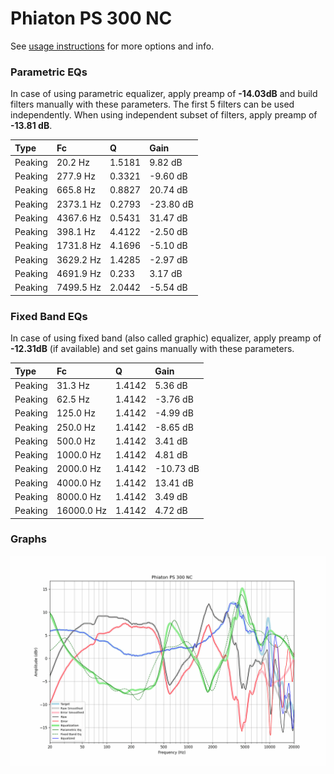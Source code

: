 # Phiaton PS 300 NC
See [usage instructions](https://github.com/jaakkopasanen/AutoEq#usage) for more options and info.

### Parametric EQs
In case of using parametric equalizer, apply preamp of **-14.03dB** and build filters manually
with these parameters. The first 5 filters can be used independently.
When using independent subset of filters, apply preamp of **-13.81 dB**.

| Type    | Fc        |      Q | Gain      |
|:--------|:----------|:-------|:----------|
| Peaking | 20.2 Hz   | 1.5181 | 9.82 dB   |
| Peaking | 277.9 Hz  | 0.3321 | -9.60 dB  |
| Peaking | 665.8 Hz  | 0.8827 | 20.74 dB  |
| Peaking | 2373.1 Hz | 0.2793 | -23.80 dB |
| Peaking | 4367.6 Hz | 0.5431 | 31.47 dB  |
| Peaking | 398.1 Hz  | 4.4122 | -2.50 dB  |
| Peaking | 1731.8 Hz | 4.1696 | -5.10 dB  |
| Peaking | 3629.2 Hz | 1.4285 | -2.97 dB  |
| Peaking | 4691.9 Hz | 0.233  | 3.17 dB   |
| Peaking | 7499.5 Hz | 2.0442 | -5.54 dB  |

### Fixed Band EQs
In case of using fixed band (also called graphic) equalizer, apply preamp of **-12.31dB**
(if available) and set gains manually with these parameters.

| Type    | Fc         |      Q | Gain      |
|:--------|:-----------|:-------|:----------|
| Peaking | 31.3 Hz    | 1.4142 | 5.36 dB   |
| Peaking | 62.5 Hz    | 1.4142 | -3.76 dB  |
| Peaking | 125.0 Hz   | 1.4142 | -4.99 dB  |
| Peaking | 250.0 Hz   | 1.4142 | -8.65 dB  |
| Peaking | 500.0 Hz   | 1.4142 | 3.41 dB   |
| Peaking | 1000.0 Hz  | 1.4142 | 4.81 dB   |
| Peaking | 2000.0 Hz  | 1.4142 | -10.73 dB |
| Peaking | 4000.0 Hz  | 1.4142 | 13.41 dB  |
| Peaking | 8000.0 Hz  | 1.4142 | 3.49 dB   |
| Peaking | 16000.0 Hz | 1.4142 | 4.72 dB   |

### Graphs
![](./Phiaton%20PS%20300%20NC.png)